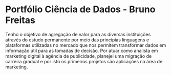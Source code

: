 # Portfólio Ciência de Dados - Bruno Freitas
Tenho o objetivo de agregação de valor para as diversas instituições através do estudo permanente por meio das principias linguagens e plataformas utilizadas no mercado que nos permitem transformar dados em informação útil para as tomadas de decisão. Por atuar como analista em marketing digital à agência de publicidade, planejei uma migração de carreira gradual e por isto os primeiros projetos são aplicações na área de marketing.
